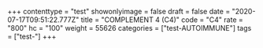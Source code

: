 +++
contenttype = "test"
showonlyimage = false
draft = false
date = "2020-07-17T09:51:22.777Z"
title = "COMPLEMENT 4 (C4)"
code = "C4"
rate = "800"
hc = "100"
weight = 55626
categories = ["test-AUTOIMMUNE"]
tags = ["test-"]
+++


